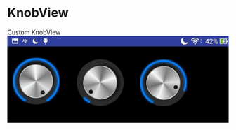 # KnobView
Custom KnobView
![alt tag](https://github.com/rhodonite/KnobView/blob/master/Screenshot.jpg)
